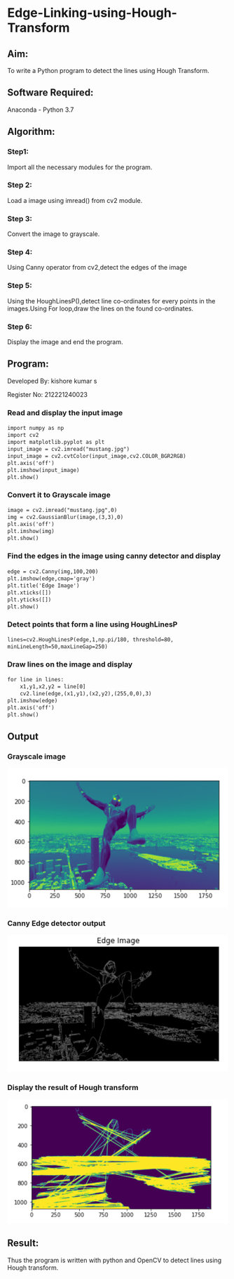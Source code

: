 # Edge-Linking-using-Hough-Transform
## Aim:
To write a Python program to detect the lines using Hough Transform.

## Software Required:
Anaconda - Python 3.7

## Algorithm:
### Step1:
Import all the necessary modules for the program.

### Step 2:
Load a image using imread() from cv2 module.

### Step 3:
Convert the image to grayscale.

### Step 4:
Using Canny operator from cv2,detect the edges of the image

### Step 5:
Using the HoughLinesP(),detect line co-ordinates for every points in the images.Using For loop,draw the lines on the found co-ordinates.

### Step 6:
Display the image and end the program.

## Program:
Developed By: kishore kumar s

Register No: 212221240023

### 

### Read and display the input image
```
import numpy as np
import cv2
import matplotlib.pyplot as plt
input_image = cv2.imread("mustang.jpg")
input_image = cv2.cvtColor(input_image,cv2.COLOR_BGR2RGB)
plt.axis('off')
plt.imshow(input_image)
plt.show()

```
### Convert it to Grayscale image
```
image = cv2.imread("mustang.jpg",0)
img = cv2.GaussianBlur(image,(3,3),0)
plt.axis('off')
plt.imshow(img)
plt.show()
```
### Find the edges in the image using canny detector and display
```
edge = cv2.Canny(img,100,200)
plt.imshow(edge,cmap='gray')
plt.title('Edge Image')
plt.xticks([])
plt.yticks([])
plt.show()

```

### Detect points that form a line using HoughLinesP
```
lines=cv2.HoughLinesP(edge,1,np.pi/180, threshold=80, minLineLength=50,maxLineGap=250)
```

### Draw lines on the image and display
```
for line in lines:
    x1,y1,x2,y2 = line[0]
    cv2.line(edge,(x1,y1),(x2,y2),(255,0,0),3)
plt.imshow(edge)
plt.axis('off')
plt.show()

```


## Output

### Grayscale image
![](1.png)

### Canny Edge detector output

![](2.png)


### Display the result of Hough transform
![](3.png)




## Result:
Thus the program is written with python and OpenCV to detect lines using Hough transform.
